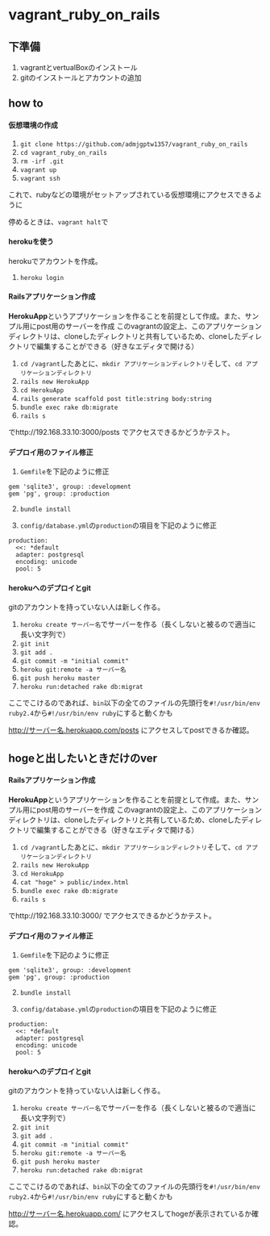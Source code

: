 # vagrant_ruby_on_rails

## 下準備
1. vagrantとvertualBoxのインストール
2. gitのインストールとアカウントの追加

## how to
#### 仮想環境の作成
1. `git clone https://github.com/admjgptw1357/vagrant_ruby_on_rails`
2. `cd vagrant_ruby_on_rails`
3. `rm -irf .git`
4. `vagrant up`
5. `vagrant ssh`

これで、rubyなどの環境がセットアップされている仮想環境にアクセスできるように

停めるときは、`vagrant halt`で


#### herokuを使う
herokuでアカウントを作成。

1. `heroku login`

#### Railsアプリケーション作成
**HerokuApp**というアプリケーションを作ることを前提として作成。また、サンプル用にpost用のサーバーを作成
このvagrantの設定上、このアプリケーションディレクトリは、cloneしたディレクトリと共有しているため、cloneしたディレクトリで編集することができる（好きなエディタで開ける）
1. `cd /vagrant`したあとに、`mkdir アプリケーションディレクトリ`そして、`cd アプリケーションディレクトリ`
2. `rails new HerokuApp`
3. `cd HerokuApp`
4. `rails generate scaffold post title:string body:string`
5. `bundle exec rake db:migrate`
6. `rails s`

でhttp://192.168.33.10:3000/posts でアクセスできるかどうかテスト。

#### デプロイ用のファイル修正
1. `Gemfile`を下記のように修正

```
gem 'sqlite3', group: :development
gem 'pg', group: :production
```

2. `bundle install`

3. `config/database.yml`の`production`の項目を下記のように修正
```
production:
  <<: *default
  adapter: postgresql
  encoding: unicode
  pool: 5
```

#### herokuへのデプロイとgit
gitのアカウントを持っていない人は新しく作る。

1. `heroku create サーバー名`でサーバーを作る（長くしないと被るので適当に長い文字列で）
2. `git init`
3. `git add .`
4. `git commit -m "initial commit"`
5. `heroku git:remote -a サーバー名`
6. `git push heroku master`
7. `heroku run:detached rake db:migrat`

ここでこけるのであれば、`bin`以下の全てのファイルの先頭行を`#!/usr/bin/env ruby2.4`から`#!/usr/bin/env ruby`にすると動くかも

http://サーバー名.herokuapp.com/posts にアクセスしてpostできるか確認。



## hogeと出したいときだけのver

#### Railsアプリケーション作成
**HerokuApp**というアプリケーションを作ることを前提として作成。また、サンプル用にpost用のサーバーを作成
このvagrantの設定上、このアプリケーションディレクトリは、cloneしたディレクトリと共有しているため、cloneしたディレクトリで編集することができる（好きなエディタで開ける）
1. `cd /vagrant`したあとに、`mkdir アプリケーションディレクトリ`そして、`cd アプリケーションディレクトリ`
2. `rails new HerokuApp`
3. `cd HerokuApp`
4. `cat "hoge" > public/index.html`
5. `bundle exec rake db:migrate`
6. `rails s`

でhttp://192.168.33.10:3000/ でアクセスできるかどうかテスト。

#### デプロイ用のファイル修正
1. `Gemfile`を下記のように修正

```
gem 'sqlite3', group: :development
gem 'pg', group: :production
```

2. `bundle install`

3. `config/database.yml`の`production`の項目を下記のように修正
```
production:
  <<: *default
  adapter: postgresql
  encoding: unicode
  pool: 5
```

#### herokuへのデプロイとgit
gitのアカウントを持っていない人は新しく作る。

1. `heroku create サーバー名`でサーバーを作る（長くしないと被るので適当に長い文字列で）
2. `git init`
3. `git add .`
4. `git commit -m "initial commit"`
5. `heroku git:remote -a サーバー名`
6. `git push heroku master`
7. `heroku run:detached rake db:migrat`

ここでこけるのであれば、`bin`以下の全てのファイルの先頭行を`#!/usr/bin/env ruby2.4`から`#!/usr/bin/env ruby`にすると動くかも

http://サーバー名.herokuapp.com/ にアクセスしてhogeが表示されているか確認。


